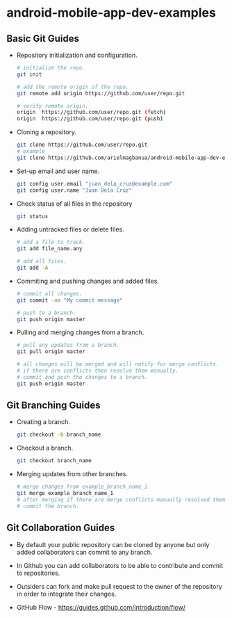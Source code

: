 # android-mobile-app-dev-examples

## Basic Git Guides

* Repository initialization and configuration.
	```bash
	# initialize the repo.
	git init
	
	# add the remote origin of the repo.
	git remote add origin https://github.com/user/repo.git
	
	# verify remote origin.
	origin  https://github.com/user/repo.git (fetch)
	origin  https://github.com/user/repo.git (push)
	```

* Cloning a repository.
	```bash
	git clone https://github.com/user/repo.git
	# example
	git clone https://github.com/arielmagbanua/android-mobile-app-dev-examples.git
	```

* Set-up email and user name.
	```bash
	git config user.email "juan_dela_cruz@example.com"
	git config user.name "Juan Dela Cruz"
	```

* Check status of all files in the repository
	```bash
	git status
	```

* Adding untracked files or delete files.
	```bash
	# add a file to track.
	git add file_name.any

	# add all files.
	git add -A
	```

* Commiting and pushing changes and added files.
	```bash
	# commit all changes.
	git commit -am "My commit message"

	# push to a branch.
	git push origin master
	```

* Pulling and merging changes from a branch.
	```bash
	# pull any updates from a branch.
	git pull origin master

	# all changes will be merged and will notify for merge conflicts. 
	# if there are conflicts then resolve them manually.
	# commit and push the changes to a branch.
	git push origin master
	```


## Git Branching Guides

* Creating a branch.
	```bash
	git checkout -b branch_name
	```

* Checkout a branch.
	```bash
	git checkout branch_name
	```

* Merging updates from other branches.
	```bash
	# merge changes from example_branch_name_1
	git merge example_branch_name_1
	# after merging if there are merge conflicts manually resolved them.
	# commit the branch.
	```


## Git Collaboration Guides

* By default your public repository can be cloned by anyone but only added collaborators can commit to any branch.

* In Github you can add collaborators to be able to contribute and commit to repositories.

* Outsiders can fork and make pull request to the owner of the repository in order to integrate their changes.

* GitHub Flow - https://guides.github.com/introduction/flow/

